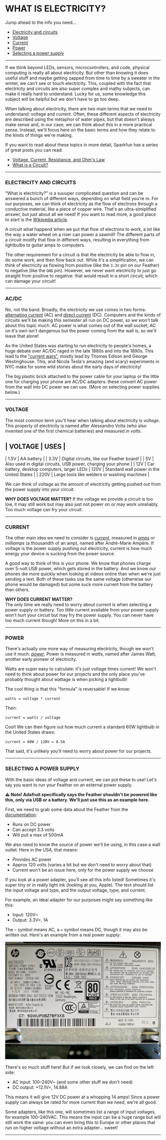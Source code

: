 # WHAT IS ELECTRICITY?  

Jump ahead to the info you need...  
* [Electricity and circuits](#electricity-and-circuits)  
* [Voltage](#voltage)  
* [Current](#current)  
* [Power](#power)  
* [Selecting a power supply](#selecting-a-power-supply)  

***

If we think beyond LEDs, sensors, microcontrollers, and code, physical computing is really all about electricity. But other than knowing it does useful stuff and maybe getting zapped from time to time by a sweater in the winter, we can't see or touch electricity. This, coupled with the fact that electricity and circuits are also super complex and mathy subjects, can make it really hard to understand. Lucky for us, some knowledge this subject will be helpful but we don't have to go too deep.

When talking about electricity, there are two main terms that we need to understand: voltage and current. Often, these different aspects of electricity are described using the metaphor of water pipes, but that doesn't always make sense and, in our case, we can think about this in a more practical sense. Instead, we'll focus here on the basic terms and how they relate to the kinds of things we're making.

If you want to read about these topics in more detail, Sparkfun has a series of great posts you can read:  

* [Voltage, Current, Resistance, and Ohm's Law](https://learn.sparkfun.com/tutorials/voltage-current-resistance-and-ohms-law)  
* [What is a Circuit?](https://learn.sparkfun.com/tutorials/what-is-a-circuit)  

***

### ELECTRICITY AND CIRCUITS
"What is electricity?" is a suuuper complicated question and can be answered a bunch of different ways, depending on what field you're in. For our purposes, we can think of electricity as the flow of electrons through a conductive material, like a piece of copper wire. That's an ultra-simiplified answer, but just about all we need! If you want to read more, a good place to start is the [Wikipedia article](https://en.wikipedia.org/wiki/Electricity).

A circuit what happend when we put that flow of electrons to work, a lot like the way a water wheel on a river can power a sawmill! The different parts of a circuit modify that flow in different ways, resulting in everything from lightbulbs to guitar amps to computers.

The other requirement for a circuit is that the electricity be able to flow in, do some work, and then flow back out. While it's a simplification, we can think of electricity as flowing from positive (like the `3.3V` pin on our Feather) to negative (like the `GND` pin). However, we never want electricity to just go straight from positive to negative: that would result in a short circuit, which can damage your circuit!

***

### AC/DC  
No, not the band. Broadly, the electricity we use comes in two forms: [alternating current](https://en.wikipedia.org/wiki/Alternating_current) (AC) and [direct current](https://en.wikipedia.org/wiki/Direct_current) (DC). Computers and the kinds of circuits we'll be making this semester all run on DC power, so we won't talk about this topic much. AC power is what comes out of the wall socket; AC on it's own isn't dangerous but the power coming from the wall is, so we'll leave that alone!

As the United States was starting to run electricity to people's homes, a huge debate over AC/DC raged in the late 1880s and into the 1890s. This lead to the ["current wars"](https://en.wikipedia.org/wiki/War_of_the_currents), mostly lead by Thomas Edison and George Westinghouse. This, and Nicola Tesla's amazing (and scary) experiments in NYC make for some wild stories about the early days of electricity!

The big plastic brick attached to the power cable for your laptop or the little one for charging your phone are AC/DC adapters: these convert AC power from the wall into DC power we can use. (More on selecting power supplies below.)

***

### VOLTAGE  
The most common term you'll hear when talking about electricity is *voltage*. This property of electricity is named after Alessandro Volta (who also invented one of the first chemical batteries) and measured in *volts*.

| VOLTAGE | USES |  
------------------
| 1.5V    | AA battery |
| 3.3V    | Digital circuits, like our Feather board! |
| 5V      | Also used in digital circuits, USB power, charging your phone |
| 12V     | Car battery, desktop computers, larger LEDs | 120V    | Standard wall power in the United States |
| 220V    | Large tools like welders or washing machines |

We can think of voltage as the amount of electricity getting pushed out from the power supply into your circuit.

**WHY DOES VOLTAGE MATTER?**
If the voltage we provide a circuit is too low, it may still work but may also just not power on or may work unreliably. Too much voltage can fry your circuit.

***

### CURRENT  
The other main idea we need to consider is [*current*](https://en.wikipedia.org/wiki/Electric_current), measured in [*amps*](https://en.wikipedia.org/wiki/Ampere) or *milliamps* (a thousandth of an amp), named after André-Marie Ampère. If voltage is the power supply pushing out electricity, current is how much energy your device is sucking from the power source.

A good way to think of this is your phone. We know that phones charge over 5-volt USB power, which gets stored in the battery. And we know our phones die more quickly when looking at videos online than when we're just sending a text. Both of these tasks use the same voltage (otherwise our phone would be damaged) but some suck more current from the battery than others.

**WHY DOES CURRENT MATTER?**  
The only time we really need to worry about current is when selecting a power supply or battery. Too little current available from your power supply won't hurt your circuit but may fry the power supply. You can never have too much current though! More on this in a bit.

***

### POWER  
There's actually one more way of measuring electricity, though we won't use it much: [*power*](https://en.wikipedia.org/wiki/Watt). Power is measured in *watts*, named after James Watt, another early pioneer of electricity.

Watts are super easy to calculate: it's just voltage times current! We won't need to think about power for our projects and the only place you've probably thought about wattage is when picking a lightbulb!

The cool thing is that this "formula" is reversable! If we know:

    watts = voltage * current

Then:

    current = watts / voltage

Cool! We can then figure out how much current a standard 60W lightbulb in the United States draws:

    current = 60W / 120V = 0.5A

That said, it's unlikely you'll need to worry about power for our projects.

***

### SELECTING A POWER SUPPLY  
With the basic ideas of voltage and current, we can put these to use! Let's say you want to run your Feather on an external power supply.

**⚠️ Note! Adafruit specifically says the Feather shouldn't be powered like this, only via USB or a battery. We'll just use this as an example here.**

First, we need to grab some data about the Feather from the [documentation](https://learn.adafruit.com/adafruit-feather-m4-express-atsamd51/power-management):

* Runs on DC power  
* Can accept 3.3 volts  
* Will pull a max of 500mA  

We also need to know the source of power we'll be using, in this case a wall outlet. Here in the USA, that means:

* Provides AC power  
* Approx 120 volts (varies a bit but we don't need to worry about that)  
* Current won't be an issue here, only for the power supply we choose  

If you look at a power adapter, you'll see all this info listed! Sometimes it's super tiny or in really light ink (looking at you, Apple). The text should list the input voltage and type, and the output voltage, type, and current.

For example, an ideal adapter for our purposes might say something like this:

* Input: 120V~  
* Output: 3.3V=, 1A  

The `~` symbol means AC, a `=` symbol means DC, though it may also be written out. Here's an example from a real power supply:

![](Images/PowerSupplyLabel.jpg)

There's so much stuff here! But if we look closely, we can find on the left side:

* AC input: 100–240V~ (and some other stuff we don't need)  
* DC output: +12.1V=, 14.88A  

This means it will give 12V DC power at a whopping 14 amps! Since a power supply can always be rated for more current than we need, we're all good.

Some adapters, like this one, will sometimes list a range of input voltages, for example 100–240VAC. This means the input can be a huge range but will still work the same: you can even bring this to Europe or other places that run on higher voltage without an extra adapter... sweet!

***


